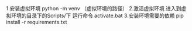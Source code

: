 1.安装虚拟环境 
python -m venv  （虚拟环境的路径）
2.激活虚拟环境
进入到虚拟环境的目录下的Scripts/下 运行命令 activate.bat
3.安装环境需要的依赖
pip install -r requirements.txt



